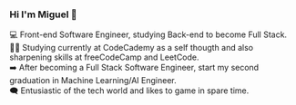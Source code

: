 ### Hi I'm Miguel 👋

💻    Front-end Software Engineer, studying Back-end to become Full Stack.<br>
👨‍🎓    Studying currently at CodeCademy as a self thougth and also sharpening skills at freeCodeCamp and LeetCode.<br>
➡️    After becoming a Full Stack Software Engineer, start my second graduation in Machine Learning/AI Engineer.<br>
🗨️    Entusiastic of the tech world and likes to game in spare time.
